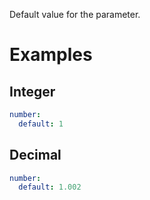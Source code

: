 Default value for the parameter.

# Examples

## Integer

```yaml
number:
  default: 1
```

## Decimal

```yaml
number:
  default: 1.002
```
